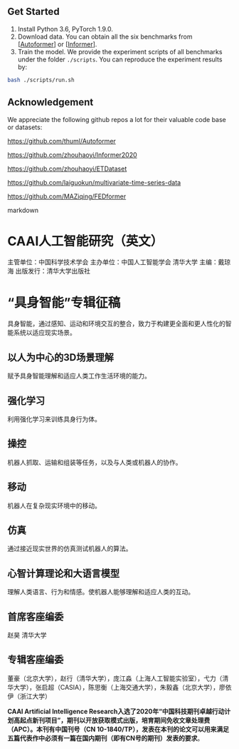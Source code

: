## Get Started

1. Install Python 3.6, PyTorch 1.9.0.
2. Download data. You can obtain all the six benchmarks from [[Autoformer](https://github.com/thuml/Autoformer)] or [[Informer](https://github.com/zhouhaoyi/Informer2020)].
3. Train the model. We provide the experiment scripts of all benchmarks under the folder `./scripts`. You can reproduce the experiment results by:

```bash
bash ./scripts/run.sh
```

## Acknowledgement

We appreciate the following github repos a lot for their valuable code base or datasets:

https://github.com/thuml/Autoformer

https://github.com/zhouhaoyi/Informer2020

https://github.com/zhouhaoyi/ETDataset

https://github.com/laiguokun/multivariate-time-series-data

https://github.com/MAZiqing/FEDformer


markdown
# CAAI人工智能研究（英文）
主管单位：中国科学技术学会
主办单位：中国人工智能学会 清华大学
主编：戴琼海
出版发行：清华大学出版社

# “具身智能”专辑征稿
  
具身智能，通过感知、运动和环境交互的整合，致力于构建更全面和更人性化的智能系统以适应现实场景。  
  
## 以人为中心的3D场景理解  
  
赋予具身智能理解和适应人类工作生活环境的能力。  
  
## 强化学习  
  
利用强化学习来训练具身行为体。  
  
## 操控  
  
机器人抓取、运输和组装等任务，以及与人类或机器人的协作。  
  
## 移动  
  
机器人在复杂现实环境中的移动。  
  
## 仿真  
  
通过接近现实世界的仿真测试机器人的算法。  
  
## 心智计算理论和大语言模型  
  
理解人类语言、行为和情感。使机器人能够理解和适应人类的互动。  

## 首席客座编委 
赵昊 清华大学
## 专辑客座编委 
董豪（北京大学），赵行（清华大学），庞江淼（上海人工智能实验室），弋力（清华大学），张启超（CASIA），陈思衡（上海交通大学），朱毅鑫（北京大学），廖依伊（浙江大学）
  
**CAAI Artificial Intelligence Research入选了2020年“中国科技期刊卓越行动计划高起点新刊项目”，期刊以开放获取模式出版，培育期间免收文章处理费（APC）。本刊有中国刊号（CN 10-1840/TP），发表在本刊的论文可以用来满足五篇代表作中必须有一篇在国内期刊（即有CN号的期刊）发表的要求**。
